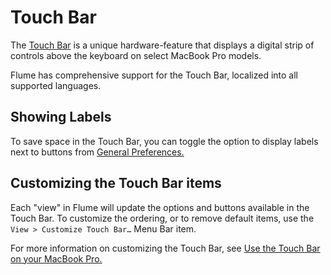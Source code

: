 # Touch Bar

The [Touch Bar](https://support.apple.com/en-us/HT207055) is a unique hardware-feature that displays a digital strip of controls above the keyboard on select MacBook Pro models.

Flume has comprehensive support for the Touch Bar, localized into all supported languages.

## Showing Labels

To save space in the Touch Bar, you can toggle the option to display labels next to buttons from [General Preferences.](../preferences/general.md#show-labels-in-touch-bar)

## Customizing the Touch Bar items

Each "view" in Flume will update the options and buttons available in the Touch Bar. To customize the ordering, or to remove default items, use the `View > Customize Touch Bar…` Menu Bar item.

For more information on customizing the Touch Bar, see [Use the Touch Bar on your MacBook Pro.](https://support.apple.com/en-us/HT207055)

